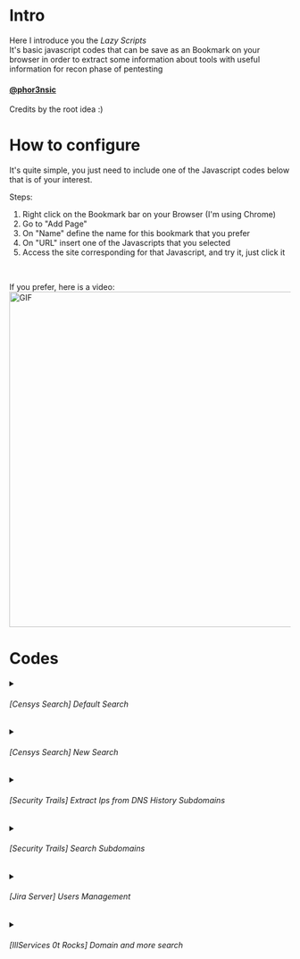 # Intro
Here I introduce you the _Lazy Scripts_<br>
It's basic javascript codes that can be save as an Bookmark on your browser in order to extract some information about tools with useful information for recon phase of pentesting<br>

#### [@phor3nsic](https://github.com/phor3nsic)

Credits by the root idea :)

# How to configure
It's quite simple, you just need to include one of the Javascript codes below that is of your interest.<br>

Steps:<br>
1. Right click on the Bookmark bar on your Browser (I'm using Chrome)
2. Go to "Add Page"
3. On "Name" define the name for this bookmark that you prefer
4. On "URL" insert one of the Javascripts that you selected
5. Access the site corresponding for that Javascript, and try it, just click it
<br>

If you prefer, here is a video:<br>
<img src="./contents/how_to.gif" alt="GIF" width="600" />

# Codes

<details><summary><h6>[Censys Search] Default Search</h6></summary>
<a><b>URL used: </b>https://search.censys.io/search?resource=hosts&sort=RELEVANCE&per_page=25&virtual_hosts=EXCLUDE&q=google.com</a><br>
<a><b>Description: </b>This script will get all the IPs from the current page of Censys search.</a><br><br>

```javascript
javascript: (function() {
	var divs = document.getElementsByClassName("SearchResult result");
	const results = new Set;

	for (var i = 0; i < divs.length; i++) {
		var notes = divs[i].getElementsByTagName("strong")[0].textContent.trim();
		var result = notes;
		results.add(result);
	}

	function writeResults() {
	document.write('<button onclick="location.reload()">Reload Page</button><br>');
	results.forEach(function(t) {
			document.write(t + "<br>")
		})
	}
	setTimeout(writeResults, 3000);
})();
```
</details>

<details><summary><h6>[Censys Search] New Search</h6></summary>
<a><b>URL used: </b>https://platform.censys.io/search?q=host.services.cert.name%3A+"example.com"</a><br>
<a><b>Description: </b>This script will get all the IPs from the current page of Censys search.</a><br><br>

```javascript
javascript: (function() {
    var divs = document.getElementsByClassName("rAnPY");
    var notes = divs[0].getElementsByClassName("apoUv");
    const results = new Set;
    for (var i = 0; i < notes.length; i++) {
        var ip = notes[i].textContent;
        var result = ip;
        results.add(result);
    }

    function writeResults() {
        document.write('<button onclick="history.go(0);">Reload Page</button><br>');
        results.forEach(function(t) {
            document.write(t + "<br>")
        })
    }
    setTimeout(writeResults, 3000);
})();
```
</details>

<details><summary><h6>[Security Trails] Extract Ips from DNS History Subdomains</h6></summary> 
<a><b>URL used: </b>https://securitytrails.com/domain/example.com/history/a</a><br>
<a><b>Description: </b>This script will extract all IPs plus the hostname present on the current page of Security Trails IP history search.</a><br>
<a><b>Requirements: </b>Be logged in</a><br><br>

```javascript
javascript: (function() {
    var divs = document.getElementsByTagName("tr");
    const resultsgrep = new Set();
    for (var i = 1; i < divs.length; i++) {
        var anchors = divs[i].getElementsByTagName("a");
        for (var j = 0; j < anchors.length; j++) {
            let note = anchors[j].textContent.trim();
            let currentUrl = window.location.href;
            let valueUrl = currentUrl.match(/\/domain\/(.*?)\/history\//)[1];
            console.log(valueUrl);
            let extracted = note.replace(/.*\/domain\/([^\/]+)\/dns.*/, '$1');
            let extracted2 = extracted + " - " + valueUrl;
            console.log(extracted2);
            if (extracted2) {
                resultsgrep.add(extracted2);
            }
        }
    }

    function writeResults() {
        document.write('<button onclick="location.reload()">Reload Page</button><br>');
        resultsgrep.forEach(function(t) {
            document.write(t + "<br>");
        });
    }
    setTimeout(writeResults, 3000);
})();
```
</details>

<details><summary><h6>[Security Trails] Search Subdomains</h6></summary> 
<a><b>URL used: </b>https://securitytrails.com/domain/example.com/dns</a><br>
<a><b>Description: </b>This script will extract all subdomains present on the current page of Security Trails subdomains search.</a><br>
<a><b>Requirements: </b>Be logged in</a><br><br>

```javascript
javascript: (function() {
  var divs = document.getElementsByTagName("tr");
  const resultsgrep = new Set;

  for (var i = 1; i < divs.length; i++) {
    var notes = divs[i].getElementsByTagName("a")[0];
    var notes = notes.textContent;
    var result = notes;
    var result = result.replace(/.*\/domain\/([^\/]+)\/dns.*/, '$1');
    resultsgrep.add(result);
  }

  function writeResults() {
  document.write('<button onclick="location.reload()">Reload Page</button><br>');
  resultsgrep.forEach(function(t) {
      document.write(t + "<br>")
    })
  }
  setTimeout(writeResults, 3000);
})();
```
</details>

<details><summary><h6>[Jira Server] Users Management</h6></summary> 
<a><b>URL used: </b>https://jira.instance.net/secure/admin/user/UserBrowser.jspa<a><br>
<a><b>Description: </b>This will get some informations about the users on Jira Server. Including Full name, username and groups. Useful for users list extraction.</a><br>
<a><b>Requirements: </b>Be logged in.<a><br><br>

```javascript
javascript: (function() {
	var divs = document.getElementsByClassName("vcard user-row");
	const results = new Set;

	for (var i = 0; i < divs.length; i++) {
		var fullname = divs[i].getElementsByTagName("td")[0].textContent;
		var fullname = fullname.replace(/\s+$/, '');

		var username = divs[i].getElementsByTagName("td")[1].textContent.trim();
		var username = username.replace(/ /gi,"");
  		var username = username.replace("\n\n",",");

  		var groups = Array.from(divs[i].getElementsByTagName("td")[3].querySelectorAll("li"), li => li.textContent.trim());  
  		var groups = groups.map(item => item.replace(/,/g, ";"));

		var result = fullname + "," + username + "," + groups;
		results.add(result);
	}

	function writeResults() {
		document.write('<button onclick="location.reload()">Reload Page</button><br>');
		results.forEach(function(content) {
			document.write(content + "<br>")
		})
	}
	setTimeout(writeResults, 3000);
})();
```

</details>

<details><summary><h6>[IllServices 0t Rocks] Domain and more search</h6></summary>
<a><b>URL: </b>REDACTED</a><br>
<a><b>Description: </b>This is a service provided for free OSINT information where you can search for content related to emails, URLs, phone numbers and much more. This script will extract from domain search the Domain, URL, Username and Source.</a><br><br>

```javascript
javascript: (function() {
	var divs = document.getElementsByClassName("record");
	const results = new Set;

	for (var i = 0; i < divs.length; i++) {
		var domain = divs[i].getElementsByTagName("dd")[0].textContent.trim();
		var domain = domain.replace(/domain: /g, "");

		var notes = divs[i].getElementsByTagName("dd")[1].textContent.trim();
		var notes = notes.replace(/notes: /g, "");
		var notes = notes.replace(/url: /g, "");

		var emails = divs[i].getElementsByTagName("dd")[2].textContent.trim();
		var emails = emails.replace(/emails: /g, "");
		var emails = emails.replace(/usernames: /g, "");

		var source = divs[i].getElementsByTagName("dd")[3].textContent.trim();
		var source = source.replace(/source: /g, "");

		var result = domain + ", " + notes + ", " + emails + ", " + source;
		results.add(result);
	}

	function writeResults() {
		document.write('<button onclick="location.reload()">Reload Page</button><br>');
		results.forEach(function(content) {
			document.write(content + "<br>")
		})
	}
	setTimeout(writeResults, 3000);
})();
```

</details>